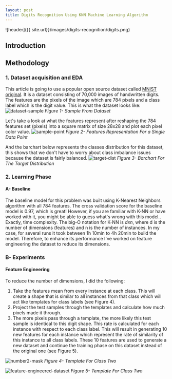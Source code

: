 ```yaml
---
layout: post
title: Digits Recognition Using KNN Machine Learning Algorithm
---
```


![header]({{ site.url}}/images/digits-recognition/digits.png)

## Introduction 

## Methodology 

### 1. Dataset acquisition and EDA 
This article is going to use a popular open source dataset called [MNIST original](https://www.kaggle.com/avnishnish/mnist-original). It is a dataset consisting of 70,000 images of handwritten digits. The features are the pixels of the image which are 784 pixels and a class label which is the digit value.
This is what the dataset looks like: 
![dataset-sample]({{site.url}}/images/digits-recognition/dataset-sample.png)
*Figure 1- Sample From Dataset*

Let's take a look at what the features represent after reshaping the 784 features set (pixels) into a square matrix of size 28x28 and plot each pixel color value. 
![sample-point]({{site.url}}/images/digits-recognition/sample-point.png)
*Figure 2- Features Representation For a Single Data Point*

And the barchart below represents the classes distribution for this dataset, this shows that we don't have to worry about class imbalance issues because the dataset is fairly balanced. 
![target-dist]({{site.url}}/images/digits-recognition/target-distribution.png)
*Figure 3- Barchart For The Target Distribution*

### 2. Learning Phase
#### A- Baseline 
The baseline model for this problem was built using K-Nearest Neighbors algorithm with all 784 features. The cross validation score for the baseline model is 0.97, which is great! However, if you are familiar with K-NN or have worked with it, you might be able to guess what's wrong with this model.. Exactly, time complexity. The big-O notation for K-NN is _dxn_, where d is the number of dimensions (features) and n is the number of instances. In my case, for several runs it took between 1h 10min to 4h 20min to build the model. Therefore, to enhance its performance I've worked on feature engineering the dataset to reduce its dimensions.

### B- Experiments
#### Feature Engineering 
To reduce the number of dimensions, I did the following: 
1. Take the features mean from every instance at each class. This will create a shape that is similar to all instances from that class which will act like templates for class labels (see Figure 4). 
2. Project the test samples through the templates and calculate how much pixels made it through.
3. The more pixels pass through a template, the more likely this test sample is identical to this digit shape. This rate is calculated for each instance with respect to each class label. 
This will result in generating 10 new features for each instance which represent the rate of similarity of this instance to all class labels. These 10 features are used to generate a new dataset and continue the training phase on this dataset instead of the original one (see Figure 5).

![number2-mask]({{site.url}}/images/digits-recognition/mask2.png)
*Figure 4- Template For Class Two*

![feature-engineered-dataset]({{site.url}}/images/digits-recognition/new-dataset.png)
*Figure 5- Template For Class Two*




